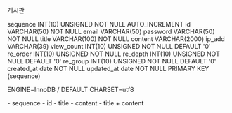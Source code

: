 <board> 게시판

sequence    INT(10)         UNSIGNED NOT NULL AUTO_INCREMENT
id          VARCHAR(50)     NOT NULL
email       VARCHAR(50)
password    VARCHAR(50)     NOT NULL
title       VARCHAR(100)    NOT NULL
content     VARCHAR(2000)
ip_add      VARCHAR(39)
view_count  INT(10)         UNSIGNED NOT NULL DEFAULT '0'
re_order    INT(10)         UNSIGNED NOT NULL
re_depth    INT(10)         UNSIGNED NOT NULL DEFAULT '0'
re_group    INT(10)         UNSIGNED NOT NULL DEFAULT '0'
created_at  date            NOT NULL
updated_at  date            NOT NULL
PRIMARY KEY (sequence)

ENGINE=InnoDB / DEFAULT CHARSET=utf8

<INDEX>
 - sequence
 - id
 - title
 - content
 - title + content